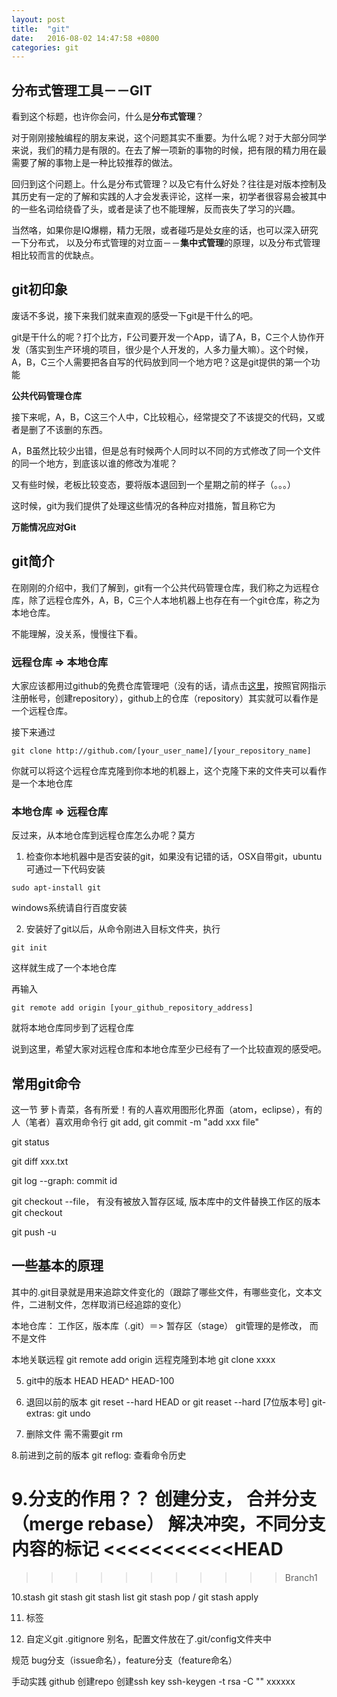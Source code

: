 ```yaml
---
layout: post
title:  "git"
date:   2016-08-02 14:47:58 +0800
categories: git
---
```


## 分布式管理工具－－GIT

看到这个标题，也许你会问，什么是**分布式管理**？

对于刚刚接触编程的朋友来说，这个问题其实不重要。为什么呢？对于大部分同学来说，我们的精力是有限的。在去了解一项新的事物的时候，把有限的精力用在最需要了解的事物上是一种比较推荐的做法。

回归到这个问题上。什么是分布式管理？以及它有什么好处？往往是对版本控制及其历史有一定的了解和实践的人才会发表评论，这样一来，初学者很容易会被其中的一些名词给绕昏了头，或者是读了也不能理解，反而丧失了学习的兴趣。

当然咯，如果你是IQ爆棚，精力无限，或者碰巧是处女座的话，也可以深入研究一下分布式， 以及分布式管理的对立面－－**集中式管理**的原理，以及分布式管理相比较而言的优缺点。


## git初印象

废话不多说，接下来我们就来直观的感受一下git是干什么的吧。

git是干什么的呢？打个比方，F公司要开发一个App，请了A，B，C三个人协作开发（落实到生产环境的项目，很少是个人开发的，人多力量大嘛）。这个时候，A，B，C三个人需要把各自写的代码放到同一个地方吧？这是git提供的第一个功能

**公共代码管理仓库**

接下来呢，A，B，C这三个人中，C比较粗心，经常提交了不该提交的代码，又或者是删了不该删的东西。

A，B虽然比较少出错，但是总有时候两个人同时以不同的方式修改了同一个文件的同一个地方，到底该以谁的修改为准呢？

又有些时候，老板比较变态，要将版本退回到一个星期之前的样子（。。。）

这时候，git为我们提供了处理这些情况的各种应对措施，暂且称它为

**万能情况应对Git**


## git简介

在刚刚的介绍中，我们了解到，git有一个公共代码管理仓库，我们称之为远程仓库，除了远程仓库外，A，B，C三个人本地机器上也存在有一个git仓库，称之为本地仓库。

不能理解，没关系，慢慢往下看。

### 远程仓库 => 本地仓库

大家应该都用过github的免费仓库管理吧（没有的话，请点击[这里](http://github.com)，按照官网指示注册帐号，创建repository），github上的仓库（repository）其实就可以看作是一个远程仓库。

接下来通过
~~~git
git clone http://github.com/[your_user_name]/[your_repository_name]
~~~
你就可以将这个远程仓库克隆到你本地的机器上，这个克隆下来的文件夹可以看作是一个本地仓库

### 本地仓库 => 远程仓库

反过来，从本地仓库到远程仓库怎么办呢？莫方

1. 检查你本地机器中是否安装的git，如果没有记错的话，OSX自带git，ubuntu可通过一下代码安装
~~~
sudo apt-install git
~~~

windows系统请自行百度安装

2. 安装好了git以后，从命令刚进入目标文件夹，执行
~~~
git init
~~~
这样就生成了一个本地仓库

再输入
~~~
git remote add origin [your_github_repository_address]
~~~
就将本地仓库同步到了远程仓库

说到这里，希望大家对远程仓库和本地仓库至少已经有了一个比较直观的感受吧。


## 常用git命令

这一节
萝卜青菜，各有所爱！有的人喜欢用图形化界面（atom，eclipse），有的人（笔者）喜欢用命令行
git add, git commit -m "add xxx file"

git status

git diff xxx.txt

git log --graph: commit id

git checkout --file， 有没有被放入暂存区域, 版本库中的文件替换工作区的版本
git checkout

git push -u


## 一些基本的原理

其中的.git目录就是用来追踪文件变化的（跟踪了哪些文件，有哪些变化，文本文件，二进制文件，怎样取消已经追踪的变化）

本地仓库： 工作区，版本库（.git）＝> 暂存区（stage）
git管理的是修改， 而不是文件

本地关联远程 git remote add origin
远程克隆到本地 git clone xxxx

5. git中的版本
HEAD
HEAD^
HEAD-100

6. 退回以前的版本
git reset --hard HEAD or git reaset --hard [7位版本号]
git-extras: git undo

7. 删除文件
需不需要git rm

8.前进到之前的版本
git reflog: 查看命令历史

9.分支的作用？？
创建分支， 合并分支（merge rebase）
解决冲突，不同分支内容的标记
<<<<<<<<<<<HEAD
===========
>>>>>>>>>>>Branch1

10.stash
git stash
git stash list
git stash pop / git stash apply

11. 标签

12. 自定义git
.gitignore
别名，配置文件放在了.git/config文件夹中

规范
bug分支（issue命名），feature分支（feature命名）

手动实践
github 创建repo
创建ssh key
ssh-keygen -t rsa -C ""
xxxxxx



